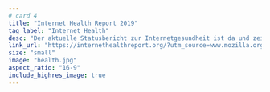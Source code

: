 ```yaml
---
# card 4
title: "Internet Health Report 2019"
tag_label: "Internet Health"
desc: "Der aktuelle Statusbericht zur Internetgesundheit ist da und zeigt, was ein gesundes Internet jetzt unbedingt braucht."
link_url: "https://internethealthreport.org/?utm_source=www.mozilla.org&utm_medium=referral&utm_campaign=homepage&utm_content=card"
size: "small"
image: "health.jpg"
aspect_ratio: "16-9"
include_highres_image: true
---
```

